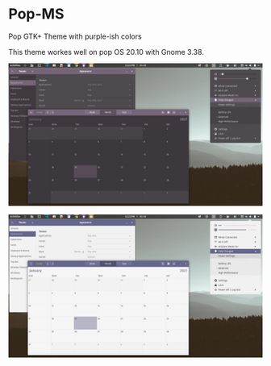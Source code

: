 # Pop-MS
Pop GTK+ Theme with purple-ish colors

This theme workes well on pop OS 20.10 with Gnome 3.38.

![image](Screenshot_dark.png)

![image](Screenshot_light.png)